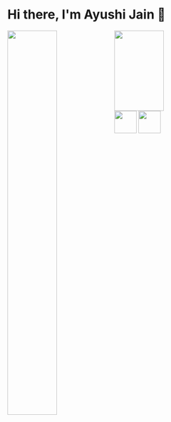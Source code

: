 # Hi there, I'm Ayushi Jain 👋

<img align="left" width="47%" src="https://github-readme-stats.vercel.app/api?username=ayushijain-iuc&show_icons=true&theme=radical" />

<img align="left" style="height:180px" width="47%" src="https://github-readme-stats.vercel.app/api/top-langs/?username=ayushijain-iuc&layout=compact" />

<img src="https://th.bing.com/th/id/R.943803c137dc211e2279dbe80a17c401?rik=5%2bBVufa9qlZ7fA&riu=http%3a%2f%2flogos-download.com%2fwp-content%2fuploads%2f2016%2f10%2fPython_logo_wordmark.png&ehk=SmOqfSHQgYcJP9Z5pRpZMthkW0dDatRgVJlKeLyCTSs%3d&risl=&pid=ImgRaw&r=0" style="height:50px" />
<img src="https://1000logos.net/wp-content/uploads/2020/08/Django-Logo-1080x675.png" style="height:50px" />

